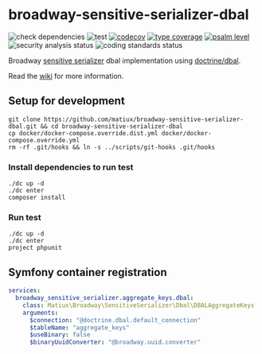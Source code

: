 broadway-sensitive-serializer-dbal
===

![check dependencies](https://github.com/matiux/broadway-sensitive-serializer-dbal/actions/workflows/check-dependencies.yml/badge.svg)
![test](https://github.com/matiux/broadway-sensitive-serializer-dbal/actions/workflows/tests.yml/badge.svg)
[![codecov](https://codecov.io/gh/matiux/broadway-sensitive-serializer-dbal/branch/master/graph/badge.svg)](https://codecov.io/gh/matiux/broadway-sensitive-serializer-dbal)
[![type coverage](https://shepherd.dev/github/matiux/broadway-sensitive-serializer-dbal/coverage.svg)](https://shepherd.dev/github/matiux/broadway-sensitive-serializer-dbal)
[![psalm level](https://shepherd.dev/github/matiux/broadway-sensitive-serializer-dbal/level.svg)](https://shepherd.dev/github/matiux/broadway-sensitive-serializer-dbal)
![security analysis status](https://github.com/matiux/broadway-sensitive-serializer-dbal/actions/workflows/security-analysis.yml/badge.svg)
![coding standards status](https://github.com/matiux/broadway-sensitive-serializer-dbal/actions/workflows/coding-standards.yml/badge.svg)

Broadway [sensitive serializer](https://github.com/matiux/broadway-sensitive-serializer) dbal implementation
using [doctrine/dbal](https://github.com/doctrine/dbal).

Read the [wiki](https://github.com/matiux/broadway-sensitive-serializer/wiki) for more information.

## Setup for development

```shell
git clone https://github.com/matiux/broadway-sensitive-serializer-dbal.git && cd broadway-sensitive-serializer-dbal
cp docker/docker-compose.override.dist.yml docker/docker-compose.override.yml
rm -rf .git/hooks && ln -s ../scripts/git-hooks .git/hooks
```
### Install dependencies to run test
```shell
./dc up -d
./dc enter
composer install
```
### Run test
```shell
./dc up -d
./dc enter
project phpunit
```
## Symfony container registration

```yaml
services:
  broadway_sensitive_serializer.aggregate_keys.dbal:
    class: Matiux\Broadway\SensitiveSerializer\Dbal\DBALAggregateKeys
    arguments:
      $connection: "@doctrine.dbal.default_connection"
      $tableName: "aggregate_keys"
      $useBinary: false
      $binaryUuidConverter: "@broadway.uuid.converter"
```